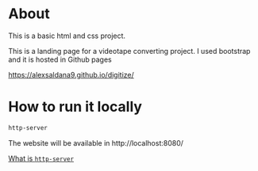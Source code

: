 # About  

This is a basic html and css project.  

This is a landing page for a videotape converting project. I used bootstrap and it is hosted in Github pages  

https://alexsaldana9.github.io/digitize/

# How to run it locally  

```bash
http-server
```

The website will be available in http://localhost:8080/ 

[What is `http-server`](https://www.npmjs.com/package/http-server) 
